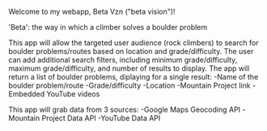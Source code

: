 Welcome to my webapp, Beta Vzn ("beta vision")!

'Beta': the way in which a climber solves a boulder problem

This app will allow the targeted user audience (rock climbers) to search for boulder problems/routes based on location and grade/difficulty.
The user can add additional search filters, including minimum grade/difficulty, maximum grade/difficulty, and number of results to display.
The app will return a list of boulder problems, diplaying for a single result:
    -Name of the boulder problem/route
    -Grade/difficulty
    -Location
    -Mountain Project link
    -Embedded YouTube videos

This app will grab data from 3 sources:
    -Google Maps Geocoding API
    -Mountain Project Data API
    -YouTube Data API